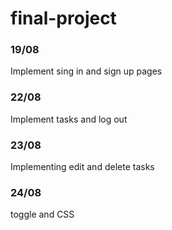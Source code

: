 # final-project

### 19/08

Implement sing in and sign up pages

### 22/08

Implement tasks and log out


### 23/08

Implementing edit and delete tasks

### 24/08

toggle and CSS
